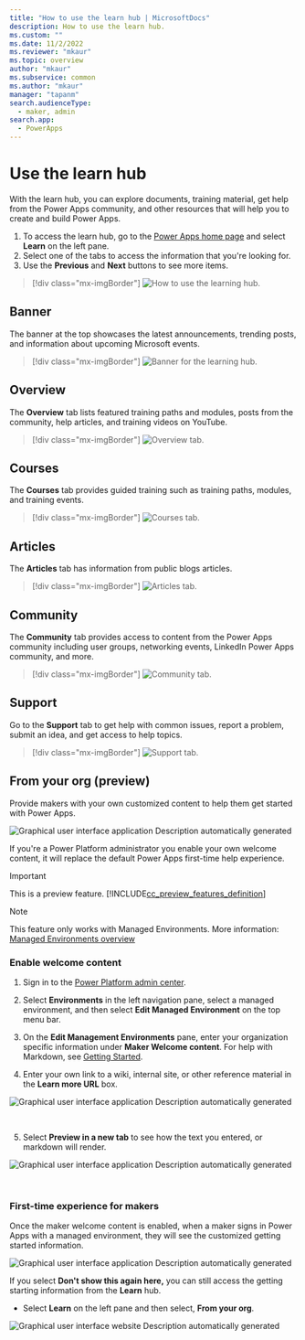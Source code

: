 ```yaml
---
title: "How to use the learn hub | MicrosoftDocs"
description: How to use the learn hub. 
ms.custom: ""
ms.date: 11/2/2022
ms.reviewer: "mkaur"
ms.topic: overview
author: "mkaur"
ms.subservice: common
ms.author: "mkaur"
manager: "tapanm"
search.audienceType: 
  - maker, admin
search.app: 
  - PowerApps
---
```


# Use the learn hub

With the learn hub, you can explore documents, training material, get help from the Power Apps community, and other resources that will help you to create and build Power Apps.

1. To access the learn hub, go to the [Power Apps home page](https://make.powerapps.com) and select **Learn** on the left pane. 
2. Select one of the tabs to access the information that you're looking for.
3. Use the **Previous** and **Next** buttons to see more items. 

> [!div class="mx-imgBorder"] 
> ![How to use the learning hub.](media/learn/learn-hub.png "How to use the learning hub") 


## Banner

The banner at the top showcases the latest announcements, trending posts, and information about upcoming Microsoft events. 

> [!div class="mx-imgBorder"] 
> ![Banner for the learning hub.](media/learn/learn-banner.png "Banner for learning hub") 

## Overview

The **Overview** tab lists featured training paths and modules, posts from the community, help articles, and training videos on YouTube.

> [!div class="mx-imgBorder"] 
> ![Overview tab.](media/learn/overview-tab.png "Overview tab") 

## Courses

The **Courses** tab provides guided training such as training paths, modules, and training events.

> [!div class="mx-imgBorder"] 
> ![Courses tab.](media/learn/learn-courses.png "Courses tab") 

## Articles

The **Articles** tab has information from public blogs articles.

> [!div class="mx-imgBorder"] 
> ![Articles tab.](media/learn/learn-articles.png "Articles tab") 


## Community

The **Community** tab provides access to content from the Power Apps community including user groups, networking events, LinkedIn Power Apps community, and more. 

> [!div class="mx-imgBorder"] 
> ![Community tab.](media/learn/learn-community.png "Community tab") 

## Support

Go to the **Support** tab to get help with common issues, report a problem, submit an idea, and get access to help topics.

> [!div class="mx-imgBorder"] 
> ![Support tab.](media/learn/learn-support.png "Support tab") 

## From your org (preview)

Provide makers with your own customized content to help them get started with Power Apps.

![Graphical user interface  application Description automatically generated](media/image1.png)

If you're a Power Platform administrator you enable your own welcome content, it will replace the default Power Apps first-time help experience.

>[!IMPORTANT]
>This is a preview feature.
>[!INCLUDE[cc_preview_features_definition](../../includes/cc-preview-features-definition.md)]

> [!NOTE]
> This feature only works with Managed Environments. More information: [Managed Environments overview](/power-platform/admin/managed-environment-overview)

### Enable welcome content

1.  Sign in to the [Power Platform admin center](https://admin.powerplatform.microsoft.com).

2.  Select **Environments** in the left navigation pane, select a managed environment, and then select **Edit Managed Environment** on the top menu bar.

3.  On the **Edit Management Environments** pane, enter your organization specific information under **Maker Welcome content**. For help with Markdown, see [Getting Started](https://www.markdownguide.org/getting-started/).

4.  Enter your own link to a wiki, internal site, or other reference material in the **Learn more URL** box.

![Graphical user interface  application Description automatically generated](media/image2.png)

 

5.  Select **Preview in a new tab** to see how the text you entered, or markdown will render.

![Graphical user interface  application Description automatically generated](media/image3.png)

 

### First-time experience for makers

Once the maker welcome content is enabled, when a maker signs in Power Apps with a managed environment, they will see the customized getting started information.

![Graphical user interface  application Description automatically generated](media/image1.png) 


If you select **Don't show this again here,** you can still access the getting starting information from the **Learn** hub.

-   Select **Learn** on the left pane and then select, **From your org**.

![Graphical user interface  website Description automatically generated](media/image4.png)

 

 
